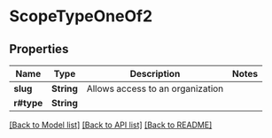 # ScopeTypeOneOf2

## Properties

Name | Type | Description | Notes
------------ | ------------- | ------------- | -------------
**slug** | **String** | Allows access to an organization | 
**r#type** | **String** |  | 

[[Back to Model list]](../README.md#documentation-for-models) [[Back to API list]](../README.md#documentation-for-api-endpoints) [[Back to README]](../README.md)


